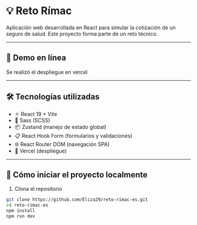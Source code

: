 # 💡 Reto Rímac

Aplicación web desarrollada en React para simular la cotización de un seguro de salud. Este proyecto forma parte de un reto técnico.

---

## 🚀 Demo en línea

Se realizó el despliegue en vercel

---

## 🛠️ Tecnologías utilizadas

- ⚛️ React 19 + Vite
- 💅 Sass (SCSS)
- 📦 Zustand (manejo de estado global)
- 📋 React Hook Form (formularios y validaciones)
- 🌐 React Router DOM (navegación SPA)
- 🚀 Vercel (despliegue)


---


## 🧪 Cómo iniciar el proyecto localmente

1. Clona el repositorio

```bash
git clone https://github.com/Eliza29/reto-rimac-es.git
cd reto-rimac-es
npm install
npm run dev
